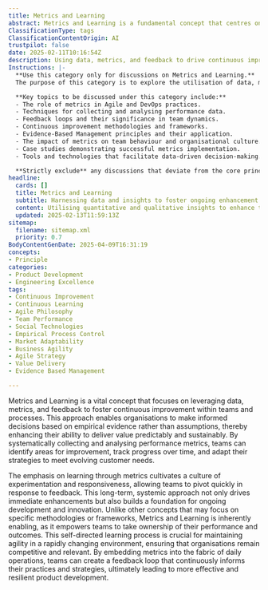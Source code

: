 ```yaml
---
title: Metrics and Learning
abstract: Metrics and Learning is a fundamental concept that centres on the utilisation of data, metrics, and feedback to drive continuous improvement within teams and organisational processes. Originating from the need for empirical decision-making, this approach allows organisations to enhance their value delivery by systematically collecting and analysing performance metrics. By doing so, teams can pinpoint areas for enhancement, monitor their progress, and adjust their strategies in alignment with changing customer demands. The focus on learning through metrics fosters a culture of experimentation and adaptability, enabling teams to respond swiftly to feedback and pivot as necessary. This systemic approach not only facilitates immediate improvements but also lays the groundwork for sustained development and innovation. Unlike methodologies that may be prescriptive, Metrics and Learning empowers teams to take ownership of their performance, which is essential for maintaining agility in a fast-paced environment. By integrating metrics into everyday operations, organisations can establish a continuous feedback loop that informs practices and strategies, ultimately leading to more effective and resilient product development.
ClassificationType: tags
ClassificationContentOrigin: AI
trustpilot: false
date: 2025-02-11T10:16:54Z
description: Using data, metrics, and feedback to drive continuous improvement in teams and processes.
Instructions: |-
  **Use this category only for discussions on Metrics and Learning.**  
  The purpose of this category is to explore the utilisation of data, metrics, and feedback mechanisms to foster continuous improvement within teams and processes. It emphasises the importance of evidence-based decision-making and the iterative learning cycle in Agile and DevOps environments.

  **Key topics to be discussed under this category include:**
  - The role of metrics in Agile and DevOps practices.
  - Techniques for collecting and analysing performance data.
  - Feedback loops and their significance in team dynamics.
  - Continuous improvement methodologies and frameworks.
  - Evidence-Based Management principles and their application.
  - The impact of metrics on team behaviour and organisational culture.
  - Case studies demonstrating successful metrics implementation.
  - Tools and technologies that facilitate data-driven decision-making.

  **Strictly exclude** any discussions that deviate from the core principles of metrics and learning, such as anecdotal evidence without data support, unrelated management theories, or practices that do not align with Agile, DevOps, or Lean philosophies.
headline:
  cards: []
  title: Metrics and Learning
  subtitle: Harnessing data and insights to foster ongoing enhancement in team dynamics and operational workflows.
  content: Utilising quantitative and qualitative insights to enhance team performance and streamline workflows. Posts should explore data-driven decision-making, feedback loops, process optimisation, and the interplay between team dynamics and operational efficiency, drawing on principles from systems thinking and complexity theory.
  updated: 2025-02-13T11:59:13Z
sitemap:
  filename: sitemap.xml
  priority: 0.7
BodyContentGenDate: 2025-04-09T16:31:19
concepts:
- Principle
categories:
- Product Development
- Engineering Excellence
tags:
- Continuous Improvement
- Continuous Learning
- Agile Philosophy
- Team Performance
- Social Technologies
- Empirical Process Control
- Market Adaptability
- Business Agility
- Agile Strategy
- Value Delivery
- Evidence Based Management

---
```

Metrics and Learning is a vital concept that focuses on leveraging data, metrics, and feedback to foster continuous improvement within teams and processes. This approach enables organisations to make informed decisions based on empirical evidence rather than assumptions, thereby enhancing their ability to deliver value predictably and sustainably. By systematically collecting and analysing performance metrics, teams can identify areas for improvement, track progress over time, and adapt their strategies to meet evolving customer needs.

The emphasis on learning through metrics cultivates a culture of experimentation and responsiveness, allowing teams to pivot quickly in response to feedback. This long-term, systemic approach not only drives immediate enhancements but also builds a foundation for ongoing development and innovation. Unlike other concepts that may focus on specific methodologies or frameworks, Metrics and Learning is inherently enabling, as it empowers teams to take ownership of their performance and outcomes. This self-directed learning process is crucial for maintaining agility in a rapidly changing environment, ensuring that organisations remain competitive and relevant. By embedding metrics into the fabric of daily operations, teams can create a feedback loop that continuously informs their practices and strategies, ultimately leading to more effective and resilient product development.
